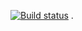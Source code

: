 [![Build status](https://dev.azure.com/nikolatestorg/terraform_pipeline/_apis/build/status/terraform_pipeline-CI)](https://dev.azure.com/nikolatestorg/terraform_pipeline/_build/latest?definitionId=-1)
.
